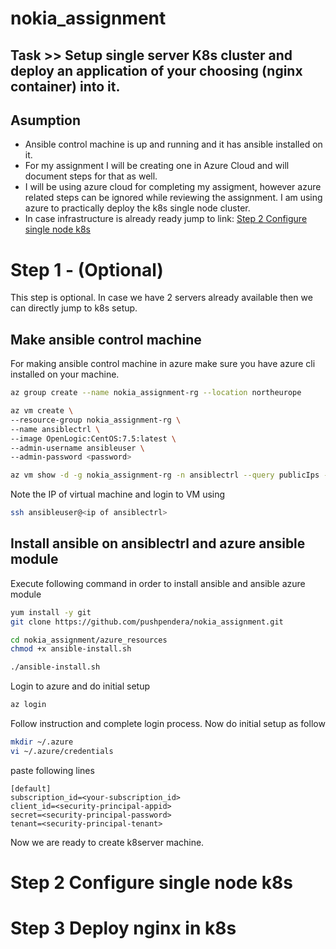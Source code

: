 # nokia_assignment

## Task >> Setup single server K8s cluster and deploy an application of your choosing (nginx container) into it.

## Asumption 
- Ansible control machine is up and running and it has ansible installed on it. 
- For my assignment I will be creating one in Azure Cloud and will document steps for that as well.
- I will be using azure cloud for completing my assigment, however azure related steps can be ignored while reviewing the assignment. I am using azure to practically deploy the k8s single node cluster. 
- In case infrastructure is already ready jump to
link: [Step 2 Configure single node k8s](#step-2-configure-single-node-k8s)

# Step 1 - (Optional)
This step is optional. In case we have 2 servers already available then we can directly jump to k8s setup.
## Make ansible control machine
For making ansible control machine in azure make sure you have azure cli installed on your machine.

```bash
az group create --name nokia_assignment-rg --location northeurope

az vm create \
--resource-group nokia_assignment-rg \
--name ansiblectrl \
--image OpenLogic:CentOS:7.5:latest \
--admin-username ansibleuser \
--admin-password <password>

az vm show -d -g nokia_assignment-rg -n ansiblectrl --query publicIps -o tsv

```

Note the IP of virtual machine and login to VM using

```bash 
ssh ansibleuser@<ip of ansiblectrl>
```

## Install ansible on ansiblectrl and azure ansible module

Execute following command in order to install ansible and ansible azure module

```bash
yum install -y git
git clone https://github.com/pushpendera/nokia_assignment.git

cd nokia_assignment/azure_resources
chmod +x ansible-install.sh

./ansible-install.sh
```

Login to azure and do initial setup
```bash
az login
```
Follow instruction and complete login process. Now do initial setup as follow

```bash
mkdir ~/.azure
vi ~/.azure/credentials
```

paste following lines

```vi
[default]
subscription_id=<your-subscription_id>
client_id=<security-principal-appid>
secret=<security-principal-password>
tenant=<security-principal-tenant>
```

Now we are ready to create k8server machine.


# Step 2 Configure single node k8s



# Step 3 Deploy nginx in k8s
